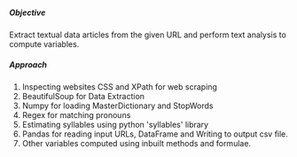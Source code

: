 ##### Objective
Extract textual data articles from the given URL and perform text analysis to compute variables.

##### Approach
1. Inspecting websites CSS and XPath for web scraping
2. BeautifulSoup for Data Extraction
3. Numpy for loading MasterDictionary and StopWords
4. Regex for matching pronouns
5. Estimating syllables using python 'syllables' library
6. Pandas for reading input URLs, DataFrame and Writing to output csv file.
7. Other variables computed using inbuilt methods and formulae.
